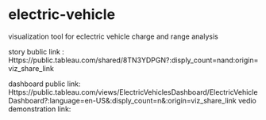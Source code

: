 # electric-vehicle
visualization tool for eclectric vehicle charge and range analysis

story bublic link : Https://public.tableau.com/shared/8TN3YDPGN?:disply_count=nand:origin=viz_share_link

dashboard public link: Https://public.tableau.com/views/ElectricVehiclesDashboard/ElectricVehicleDashboard?:language=en-US&:disply_count=n&:origin=viz_share_link
vedio demonstration link:
